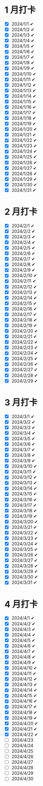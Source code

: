 # 1 月打卡

- [x] 2024/1/1 ✔
- [x] 2024/1/2 ✔
- [x] 2024/1/3 ✔
- [x] 2024/1/4 ✔
- [x] 2024/1/5 ✔
- [x] 2024/1/6 ✔
- [x] 2024/1/7 ✔
- [x] 2024/1/8 ✔
- [x] 2024/1/9 ✔
- [x] 2024/1/10 ✔
- [x] 2024/1/11 ✔
- [x] 2024/1/12 ✔
- [x] 2024/1/13 ✔
- [x] 2024/1/14 ✔
- [x] 2024/1/15 ✔
- [x] 2024/1/16 ✔
- [x] 2024/1/17 ✔
- [x] 2024/1/18 ✔
- [x] 2024/1/19 ✔
- [x] 2024/1/20 ✔
- [x] 2024/1/21 ✔
- [x] 2024/1/22 ✔
- [x] 2024/1/23 ✔
- [x] 2024/1/24 ✔
- [x] 2024/1/25 ✔
- [x] 2024/1/26 ✔
- [x] 2024/1/27 ✔
- [x] 2024/1/28 ✔
- [x] 2024/1/29 ✔
- [x] 2024/1/30 ✔
- [x] 2024/1/31 ✔

# 2 月打卡

- [x] 2024/2/1 ✔
- [x] 2024/2/2 ✔
- [x] 2024/2/3 ✔
- [x] 2024/2/4 ✔
- [x] 2024/2/5 ✔
- [x] 2024/2/6 ✔
- [x] 2024/2/7 ✔
- [x] 2024/2/8 ✔
- [x] 2024/2/9 ✔
- [x] 2024/2/10 ✔
- [x] 2024/2/11 ✔
- [x] 2024/2/12 ✔
- [x] 2024/2/13 ✔
- [x] 2024/2/14 ✔
- [x] 2024/2/15 ✔
- [x] 2024/2/16 ✔
- [x] 2024/2/17 ✔
- [x] 2024/2/18 ✔
- [x] 2024/2/19 ✔
- [x] 2024/2/20 ✔
- [x] 2024/2/21 ✔
- [x] 2024/2/22 ✔
- [x] 2024/2/23 ✔
- [x] 2024/2/24 ✔
- [x] 2024/2/25 ✔
- [x] 2024/2/26 ✔
- [x] 2024/2/27 ✔
- [x] 2024/2/28 ✔
- [x] 2024/2/29 ✔

# 3 月打卡

- [x] 2024/3/1 ✔
- [x] 2024/3/2 ✔
- [x] 2024/3/3 ✔
- [x] 2024/3/4 ✔
- [x] 2024/3/5 ✔
- [x] 2024/3/6 ✔
- [x] 2024/3/7 ✔
- [x] 2024/3/8 ✔
- [x] 2024/3/9 ✔
- [x] 2024/3/10 ✔
- [x] 2024/3/11 ✔
- [x] 2024/3/12 ✔
- [x] 2024/3/13 ✔
- [x] 2024/3/14 ✔
- [x] 2024/3/15 ✔
- [x] 2024/3/16 ✔
- [x] 2024/3/17 ✔
- [x] 2024/3/18 ✔
- [x] 2024/3/19 ✔
- [x] 2024/3/20 ✔
- [x] 2024/3/21 ✔
- [x] 2024/3/22 ✔
- [x] 2024/3/23 ✔
- [x] 2024/3/24 ✔
- [x] 2024/3/25 ✔
- [x] 2024/3/26 ✔
- [x] 2024/3/27 ✔
- [x] 2024/3/28 ✔
- [x] 2024/3/29 ✔
- [x] 2024/3/30 ✔
- [x] 2024/3/31 ✔

# 4 月打卡

- [x] 2024/4/1 ✔
- [x] 2024/4/2 ✔
- [x] 2024/4/3 ✔
- [x] 2024/4/4 ✔
- [x] 2024/4/5 ✔
- [x] 2024/4/6 ✔
- [x] 2024/4/7 ✔
- [x] 2024/4/8 ✔
- [x] 2024/4/9 ✔
- [x] 2024/4/10 ✔
- [x] 2024/4/11 ✔
- [x] 2024/4/12 ✔
- [x] 2024/4/13 ✔
- [x] 2024/4/14 ✔
- [x] 2024/4/15 ✔
- [x] 2024/4/16 ✔
- [x] 2024/4/17 ✔
- [x] 2024/4/18 ✔
- [x] 2024/4/19 ✔
- [x] 2024/4/20 ✔
- [x] 2024/4/21 ✔
- [x] 2024/4/22 ✔
- [ ] 2024/4/23
- [ ] 2024/4/24
- [ ] 2024/4/25
- [ ] 2024/4/26
- [ ] 2024/4/27
- [ ] 2024/4/28
- [ ] 2024/4/29
- [ ] 2024/4/30
